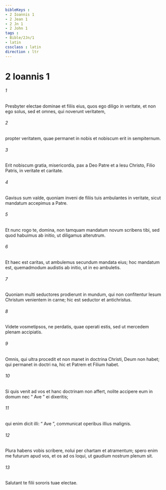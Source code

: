 ```yaml
---
bibleKeys : 
- 2 Ioannis 1
- 2 Jean 1
- 2 Jn 1
- 2 John 1
tags : 
- Bible/2Jn/1
- latin
cssclass : latin
direction : ltr
---
```


# 2 Ioannis 1

###### 1
Presbyter electae dominae et filiis eius, quos ego diligo in veritate, et non ego solus, sed et omnes, qui noverunt veritatem, 
###### 2
propter veritatem, quae permanet in nobis et nobiscum erit in sempiternum. 
###### 3
Erit nobiscum gratia, misericordia, pax a Deo Patre et a Iesu Christo, Filio Patris, in veritate et caritate.
###### 4
Gavisus sum valde, quoniam inveni de filiis tuis ambulantes in veritate, sicut mandatum accepimus a Patre. 
###### 5
Et nunc rogo te, domina, non tamquam mandatum novum scribens tibi, sed quod habuimus ab initio, ut diligamus alterutrum. 
###### 6
Et haec est caritas, ut ambulemus secundum mandata eius; hoc mandatum est, quemadmodum audistis ab initio, ut in eo ambuletis.
###### 7
Quoniam multi seductores prodierunt in mundum, qui non confitentur Iesum Christum venientem in carne; hic est seductor et antichristus. 
###### 8
Videte vosmetipsos, ne perdatis, quae operati estis, sed ut mercedem plenam accipiatis. 
###### 9
Omnis, qui ultra procedit et non manet in doctrina Christi, Deum non habet; qui permanet in doctri na, hic et Patrem et Filium habet. 
###### 10
Si quis venit ad vos et hanc doctrinam non affert, nolite accipere eum in domum nec “ Ave ” ei dixeritis; 
###### 11
qui enim dicit illi: “ Ave ”, communicat operibus illius malignis.
###### 12
Plura habens vobis scribere, nolui per chartam et atramentum; spero enim me futurum apud vos, et os ad os loqui, ut gaudium nostrum plenum sit.
###### 13
Salutant te filii sororis tuae electae.
